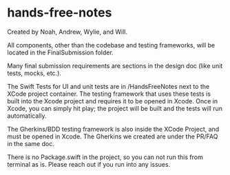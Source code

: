 # hands-free-notes
Created by Noah, Andrew, Wylie, and Will.


All components, other than the codebase and testing frameworks, will be located in the FinalSubmission folder.

Many final submission requirements are sections in the design doc (like unit tests, mocks, etc.).

The Swift Tests for UI and unit tests are in /HandsFreeNotes next to the XCode project container. The testing framework that uses these tests is built into the Xcode project and requires it to be opened in Xcode. Once in Xcode, you can simply hit play; the project will be built and the tests will run automatically. 

The Gherkins/BDD testing framework is also inside the XCode Project, and must be opened in Xcode. The Gherkins we created are under the PR/FAQ in the same doc.

There is no Package.swift in the project, so you can not run this from terminal as is. Please reach out if you run into any issues.
